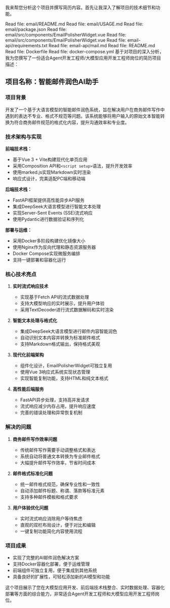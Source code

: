 我来帮您分析这个项目并撰写简历内容。首先让我深入了解项目的技术细节和功能。

Read file: email/README.md
Read file: email/USAGE.md
Read file: email/package.json
Read file: email/src/components/EmailPolisherWidget.vue
Read file: email/src/components/EmailPolisherWidget.vue
Read file: email-api/requirements.txt
Read file: email-api/mail.md
Read file: README.md
Read file: Dockerfile
Read file: docker-compose.yml
基于对项目的深入分析，我为您撰写了一份适合Agent开发工程师/大模型应用开发工程师岗位的简历项目描述：

## 项目名称：智能邮件润色AI助手

### 项目背景
开发了一个基于大语言模型的智能邮件润色系统，旨在解决用户在商务邮件写作中遇到的表达不专业、格式不规范等问题。该系统能够将用户输入的原始文本智能转换为符合商务邮件规范的格式化内容，提升沟通效率和专业度。

### 技术架构与实现
**前端技术栈：**
- 基于Vue 3 + Vite构建现代化单页应用
- 采用Composition API和`<script setup>`语法，提升开发效率
- 使用marked.js实现Markdown实时渲染
- 响应式设计，完美适配PC端和移动端

**后端技术栈：**
- FastAPI框架提供高性能异步API服务
- 集成DeepSeek大语言模型进行智能文本处理
- 实现Server-Sent Events (SSE)流式响应
- 使用Pydantic进行数据验证和序列化

**部署与运维：**
- 采用Docker多阶段构建优化镜像大小
- 使用Nginx作为反向代理和静态资源服务器
- Docker Compose实现微服务编排
- 支持一键部署和容器化运行

### 核心技术亮点

1. **实时流式响应技术**
   - 实现基于Fetch API的流式数据处理
   - 支持大模型响应的实时展示，提升用户体验
   - 采用TextDecoder进行流式数据解码和实时渲染

2. **智能文本处理与格式化**
   - 集成DeepSeek大语言模型进行邮件内容智能润色
   - 自动识别文本内容并转换为标准邮件格式
   - 支持Markdown格式输出，保持格式美观

3. **现代化前端架构**
   - 组件化设计，EmailPolisherWidget可独立复用
   - 使用Vue 3响应式系统实现状态管理
   - 实现智能复制功能，支持HTML和纯文本格式

4. **高性能后端服务**
   - FastAPI异步处理，支持高并发请求
   - 流式响应减少内存占用，提升响应速度
   - 完善的错误处理和异常恢复机制

### 解决的问题

1. **商务邮件写作效率问题**
   - 传统邮件写作需要手动调整格式和表达
   - 系统自动将普通文本转换为专业邮件格式
   - 大幅提升邮件写作效率，节省时间成本

2. **邮件格式标准化问题**
   - 统一邮件格式规范，确保专业性和一致性
   - 自动添加邮件标题、称谓、落款等标准元素
   - 支持多种邮件模板和格式要求

3. **用户体验优化问题**
   - 实时流式响应消除用户等待焦虑
   - 直观的双栏布局设计，便于对比和编辑
   - 一键复制功能简化内容使用流程

### 项目成果
- 实现了完整的AI邮件润色解决方案
- 支持Docker容器化部署，便于运维管理
- 前端组件可独立复用，便于集成到其他系统
- 具备良好的扩展性，可轻松添加新的AI模型和功能

这个项目展示了您在大模型应用开发、前后端技术栈整合、实时数据处理、容器化部署等方面的综合能力，非常适合Agent开发工程师和大模型应用开发工程师岗位。
